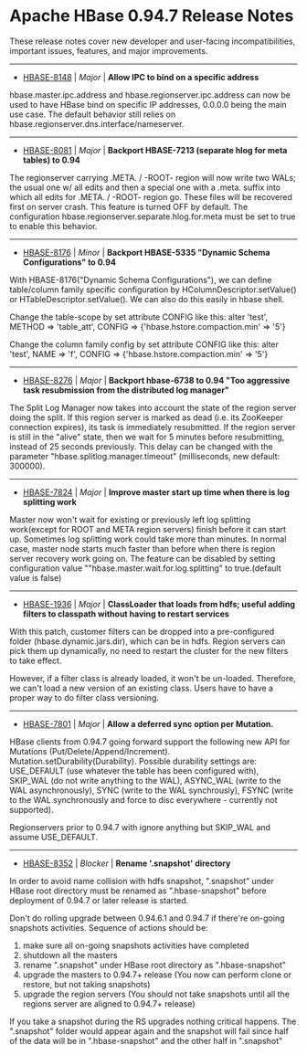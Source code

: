 
<!---
# Licensed to the Apache Software Foundation (ASF) under one
# or more contributor license agreements.  See the NOTICE file
# distributed with this work for additional information
# regarding copyright ownership.  The ASF licenses this file
# to you under the Apache License, Version 2.0 (the
# "License"); you may not use this file except in compliance
# with the License.  You may obtain a copy of the License at
#
#     http://www.apache.org/licenses/LICENSE-2.0
#
# Unless required by applicable law or agreed to in writing, software
# distributed under the License is distributed on an "AS IS" BASIS,
# WITHOUT WARRANTIES OR CONDITIONS OF ANY KIND, either express or implied.
# See the License for the specific language governing permissions and
# limitations under the License.
-->
# Apache HBase  0.94.7 Release Notes

These release notes cover new developer and user-facing incompatibilities, important issues, features, and major improvements.


---

* [HBASE-8148](https://issues.apache.org/jira/browse/HBASE-8148) | *Major* | **Allow IPC to bind on a specific address**

hbase.master.ipc.address and hbase.regionserver.ipc.address can now be used to have HBase bind on specific IP addresses, 0.0.0.0 being the main use case. The default behavior still relies on hbase.regionserver.dns.interface/nameserver.


---

* [HBASE-8081](https://issues.apache.org/jira/browse/HBASE-8081) | *Major* | **Backport HBASE-7213 (separate hlog for meta tables) to 0.94**

The regionserver carrying .META. / -ROOT- region will now write two WALs; the usual one w/ all edits and then a special one with a .meta. suffix into which all edits for .META. / -ROOT- region go. These files will be recovered first on server crash. This feature is turned OFF by default. The configuration hbase.regionserver.separate.hlog.for.meta must be set to true to enable this behavior.


---

* [HBASE-8176](https://issues.apache.org/jira/browse/HBASE-8176) | *Minor* | **Backport HBASE-5335 "Dynamic Schema Configurations" to 0.94**

With HBASE-8176("Dynamic Schema Configurations"), we can define table/column family specific configuration by HColumnDescriptor.setValue() or HTableDescriptor.setValue(). We can also do this easily in hbase shell.

Change the table-scope by set attribute CONFIG like this:
alter 'test', METHOD =\> 'table\_att', CONFIG =\> {'hbase.hstore.compaction.min' =\> '5'}

Change the column family config by set attribute CONFIG like this: 
alter 'test',  NAME =\> 'f', CONFIG =\> {'hbase.hstore.compaction.min' =\> '5'}


---

* [HBASE-8276](https://issues.apache.org/jira/browse/HBASE-8276) | *Major* | **Backport hbase-6738 to 0.94 "Too aggressive task resubmission from the distributed log manager"**

The Split Log Manager now takes into account the state of the region server doing the split. If this region server is marked as dead (i.e. its ZooKeeper connection expires), its task is immediately resubmitted. If the region server is still in the "alive" state, then we wait for 5 minutes before resubmitting, instead of 25 seconds previously. This delay can be changed with the parameter "hbase.splitlog.manager.timeout" (milliseconds, new default: 300000).


---

* [HBASE-7824](https://issues.apache.org/jira/browse/HBASE-7824) | *Major* | **Improve master start up time when there is log splitting work**

Master now won't wait for existing or previously left log splitting work(except for ROOT and META region servers) finish before it can start up. Sometimes log splitting work could take more than minutes. In normal case, master node starts much faster than before when there is region server recovery work going on. The feature can be disabled by setting configuration value ""hbase.master.wait.for.log.splitting" to true.(default value is false)


---

* [HBASE-1936](https://issues.apache.org/jira/browse/HBASE-1936) | *Major* | **ClassLoader that loads from hdfs; useful adding filters to classpath without having to restart services**

With this patch, customer filters can be dropped into a pre-configured folder (hbase.dynamic.jars.dir), which can be in hdfs. Region servers can pick them up dynamically, no need to restart the cluster for the new filters to take effect.

However, if a filter class is already loaded, it won't be un-loaded. Therefore, we can't load a new version of an existing class.  Users have to have a proper way to do filter class versioning.


---

* [HBASE-7801](https://issues.apache.org/jira/browse/HBASE-7801) | *Major* | **Allow a deferred sync option per Mutation.**

HBase clients from 0.94.7 going forward support the following new API for Mutations (Put/Delete/Append/Increment).
Mutation.setDurability(Durability). Possible durability settings are: USE\_DEFAULT (use whatever the table has been configured with), SKIP\_WAL (do not write anything to the WAL), ASYNC\_WAL (write to the WAL asynchronously), SYNC (write to the WAL synchrously), FSYNC (write to the WAL synchronously and force to disc everywhere - currently not supported).

Regionservers prior to 0.94.7 with ignore anything but SKIP\_WAL and assume USE\_DEFAULT.


---

* [HBASE-8352](https://issues.apache.org/jira/browse/HBASE-8352) | *Blocker* | **Rename '.snapshot' directory**

In order to avoid name collision with hdfs snapshot, ".snapshot" under HBase root directory must be renamed as ".hbase-snapshot" before deployment of 0.94.7 or later release is started.

Don't do rolling upgrade between 0.94.6.1 and 0.94.7 if there're on-going snapshots activities.
Sequence of actions should be:

1. make sure all on-going snapshots activities have completed
2. shutdown all the masters
3. rename ".snapshot" under HBase root directory as ".hbase-snapshot"
4. upgrade the masters to 0.94.7+ release (You now can perform clone or restore, but not taking snapshots)
5. upgrade the region servers
(You should not take snapshots until all the regions server are aligned to 0.94.7+ release)

If you take a snapshot during the RS upgrades nothing critical happens. The ".snapshot" folder would appear again and the snapshot will fail since half of the data will be in ".hbase-snapshot" and the other half in ".snapshot"



